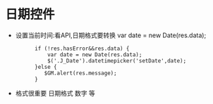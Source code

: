 # 日期控件 #

- 设置当前时间:看API,日期格式要转换 var date = new Date(res.data);

            if (!res.hasError&&res.data) {
                var date = new Date(res.data);
                $('.J_Date').datetimepicker('setDate',date);
            }else {
               $GM.alert(res.message);
            }

- 格式很重要 日期格式 数字 等
